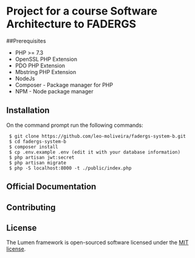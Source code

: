 # Project for a course Software Architecture to FADERGS


##Prerequisites
- PHP >= 7.3
- OpenSSL PHP Extension
- PDO PHP Extension
- Mbstring PHP Extension
- NodeJs
- Composer - Package manager for PHP
- NPM - Node package manager

## Installation
On the command prompt run the following commands:
```
 $ git clone https://github.com/leo-moliveira/fadergs-system-b.git
 $ cd fadergs-system-b
 $ composer install
 $ cp .env.example .env (edit it with your database information)
 $ php artisan jwt:secret
 $ php artisan migrate
 $ php -S localhost:8000 -t ./public/index.php
```

## Official Documentation


## Contributing

## License

The Lumen framework is open-sourced software licensed under the [MIT license](https://opensource.org/licenses/MIT).
